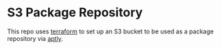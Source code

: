 # S3 Package Repository

This repo uses [terraform](https://www.terraform.io/) to set up an S3 bucket to be used as a package repository via [aptly](https://www.aptly.info/).
